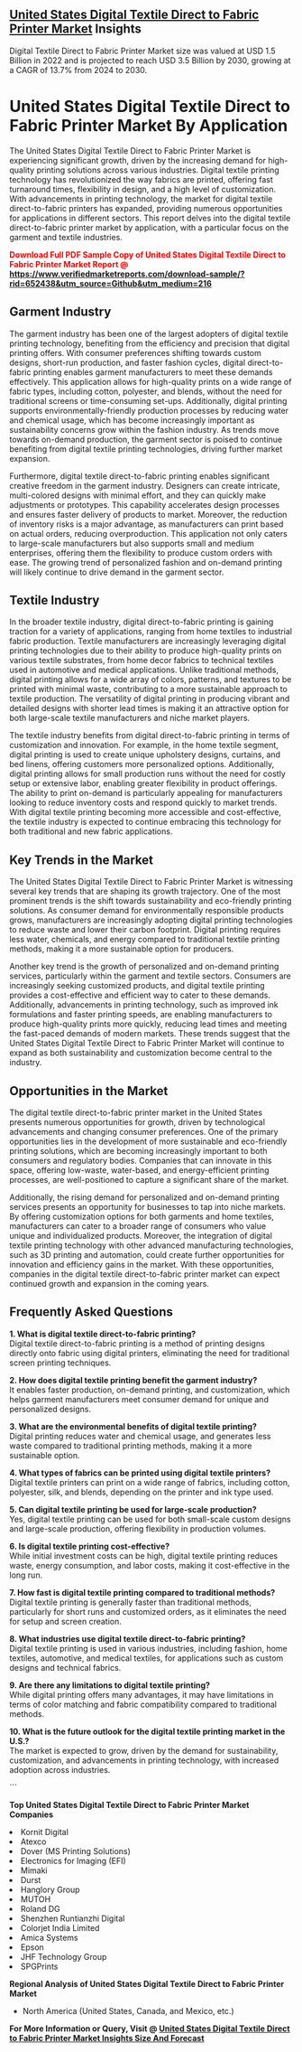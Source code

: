 <h2><a href="https://www.verifiedmarketreports.com/download-sample/?rid=652438&amp;utm_source=Github&amp;utm_medium=216" target="_blank">United States Digital Textile Direct to Fabric Printer Market</a> Insights</h2><p>Digital Textile Direct to Fabric Printer Market size was valued at USD 1.5 Billion in 2022 and is projected to reach USD 3.5 Billion by 2030, growing at a CAGR of 13.7% from 2024 to 2030.</p><p><h1>United States Digital Textile Direct to Fabric Printer Market By Application</h1><p>The United States Digital Textile Direct to Fabric Printer Market is experiencing significant growth, driven by the increasing demand for high-quality printing solutions across various industries. Digital textile printing technology has revolutionized the way fabrics are printed, offering fast turnaround times, flexibility in design, and a high level of customization. With advancements in printing technology, the market for digital textile direct-to-fabric printers has expanded, providing numerous opportunities for applications in different sectors. This report delves into the digital textile direct-to-fabric printer market by application, with a particular focus on the garment and textile industries. <strong><p><span class=""><span style="color: #ff0000;"><strong>Download Full PDF Sample Copy of United States Digital Textile Direct to Fabric Printer Market Report</strong> @ </span><a href="https://www.verifiedmarketreports.com/download-sample/?rid=652438&amp;utm_source=Github&amp;utm_medium=216" target="_blank">https://www.verifiedmarketreports.com/download-sample/?rid=652438&amp;utm_source=Github&amp;utm_medium=216</a></span></p></strong></p><h2>Garment Industry</h2><p>The garment industry has been one of the largest adopters of digital textile printing technology, benefiting from the efficiency and precision that digital printing offers. With consumer preferences shifting towards custom designs, short-run production, and faster fashion cycles, digital direct-to-fabric printing enables garment manufacturers to meet these demands effectively. This application allows for high-quality prints on a wide range of fabric types, including cotton, polyester, and blends, without the need for traditional screens or time-consuming set-ups. Additionally, digital printing supports environmentally-friendly production processes by reducing water and chemical usage, which has become increasingly important as sustainability concerns grow within the fashion industry. As trends move towards on-demand production, the garment sector is poised to continue benefiting from digital textile printing technologies, driving further market expansion.</p><p>Furthermore, digital textile direct-to-fabric printing enables significant creative freedom in the garment industry. Designers can create intricate, multi-colored designs with minimal effort, and they can quickly make adjustments or prototypes. This capability accelerates design processes and ensures faster delivery of products to market. Moreover, the reduction of inventory risks is a major advantage, as manufacturers can print based on actual orders, reducing overproduction. This application not only caters to large-scale manufacturers but also supports small and medium enterprises, offering them the flexibility to produce custom orders with ease. The growing trend of personalized fashion and on-demand printing will likely continue to drive demand in the garment sector.</p><h2>Textile Industry</h2><p>In the broader textile industry, digital direct-to-fabric printing is gaining traction for a variety of applications, ranging from home textiles to industrial fabric production. Textile manufacturers are increasingly leveraging digital printing technologies due to their ability to produce high-quality prints on various textile substrates, from home decor fabrics to technical textiles used in automotive and medical applications. Unlike traditional methods, digital printing allows for a wide array of colors, patterns, and textures to be printed with minimal waste, contributing to a more sustainable approach to textile production. The versatility of digital printing in producing vibrant and detailed designs with shorter lead times is making it an attractive option for both large-scale textile manufacturers and niche market players.</p><p>The textile industry benefits from digital direct-to-fabric printing in terms of customization and innovation. For example, in the home textile segment, digital printing is used to create unique upholstery designs, curtains, and bed linens, offering customers more personalized options. Additionally, digital printing allows for small production runs without the need for costly setup or extensive labor, enabling greater flexibility in product offerings. The ability to print on-demand is particularly appealing for manufacturers looking to reduce inventory costs and respond quickly to market trends. With digital textile printing becoming more accessible and cost-effective, the textile industry is expected to continue embracing this technology for both traditional and new fabric applications.</p><h2>Key Trends in the Market</h2><p>The United States Digital Textile Direct to Fabric Printer Market is witnessing several key trends that are shaping its growth trajectory. One of the most prominent trends is the shift towards sustainability and eco-friendly printing solutions. As consumer demand for environmentally responsible products grows, manufacturers are increasingly adopting digital printing technologies to reduce waste and lower their carbon footprint. Digital printing requires less water, chemicals, and energy compared to traditional textile printing methods, making it a more sustainable option for producers.</p><p>Another key trend is the growth of personalized and on-demand printing services, particularly within the garment and textile sectors. Consumers are increasingly seeking customized products, and digital textile printing provides a cost-effective and efficient way to cater to these demands. Additionally, advancements in printing technology, such as improved ink formulations and faster printing speeds, are enabling manufacturers to produce high-quality prints more quickly, reducing lead times and meeting the fast-paced demands of modern markets. These trends suggest that the United States Digital Textile Direct to Fabric Printer Market will continue to expand as both sustainability and customization become central to the industry.</p><h2>Opportunities in the Market</h2><p>The digital textile direct-to-fabric printer market in the United States presents numerous opportunities for growth, driven by technological advancements and changing consumer preferences. One of the primary opportunities lies in the development of more sustainable and eco-friendly printing solutions, which are becoming increasingly important to both consumers and regulatory bodies. Companies that can innovate in this space, offering low-waste, water-based, and energy-efficient printing processes, are well-positioned to capture a significant share of the market.</p><p>Additionally, the rising demand for personalized and on-demand printing services presents an opportunity for businesses to tap into niche markets. By offering customization options for both garments and home textiles, manufacturers can cater to a broader range of consumers who value unique and individualized products. Moreover, the integration of digital textile printing technology with other advanced manufacturing technologies, such as 3D printing and automation, could create further opportunities for innovation and efficiency gains in the market. With these opportunities, companies in the digital textile direct-to-fabric printer market can expect continued growth and expansion in the coming years.</p><h2>Frequently Asked Questions</h2><p><strong>1. What is digital textile direct-to-fabric printing?</strong><br>Digital textile direct-to-fabric printing is a method of printing designs directly onto fabric using digital printers, eliminating the need for traditional screen printing techniques.</p><p><strong>2. How does digital textile printing benefit the garment industry?</strong><br>It enables faster production, on-demand printing, and customization, which helps garment manufacturers meet consumer demand for unique and personalized designs.</p><p><strong>3. What are the environmental benefits of digital textile printing?</strong><br>Digital printing reduces water and chemical usage, and generates less waste compared to traditional printing methods, making it a more sustainable option.</p><p><strong>4. What types of fabrics can be printed using digital textile printers?</strong><br>Digital textile printers can print on a wide range of fabrics, including cotton, polyester, silk, and blends, depending on the printer and ink type used.</p><p><strong>5. Can digital textile printing be used for large-scale production?</strong><br>Yes, digital textile printing can be used for both small-scale custom designs and large-scale production, offering flexibility in production volumes.</p><p><strong>6. Is digital textile printing cost-effective?</strong><br>While initial investment costs can be high, digital textile printing reduces waste, energy consumption, and labor costs, making it cost-effective in the long run.</p><p><strong>7. How fast is digital textile printing compared to traditional methods?</strong><br>Digital textile printing is generally faster than traditional methods, particularly for short runs and customized orders, as it eliminates the need for setup and screen creation.</p><p><strong>8. What industries use digital textile direct-to-fabric printing?</strong><br>Digital textile printing is used in various industries, including fashion, home textiles, automotive, and medical textiles, for applications such as custom designs and technical fabrics.</p><p><strong>9. Are there any limitations to digital textile printing?</strong><br>While digital printing offers many advantages, it may have limitations in terms of color matching and fabric compatibility compared to traditional methods.</p><p><strong>10. What is the future outlook for the digital textile printing market in the U.S.?</strong><br>The market is expected to grow, driven by the demand for sustainability, customization, and advancements in printing technology, with increased adoption across industries.</p>```</p><p><strong>Top United States Digital Textile Direct to Fabric Printer Market Companies</strong></p><div data-test-id=""><p><li>Kornit Digital</li><li> Atexco</li><li> Dover (MS Printing Solutions)</li><li> Electronics for Imaging (EFI)</li><li> Mimaki</li><li> Durst</li><li> Hanglory Group</li><li> MUTOH</li><li> Roland DG</li><li> Shenzhen Runtianzhi Digital</li><li> Colorjet India Limited</li><li> Amica Systems</li><li> Epson</li><li> JHF Technology Group</li><li> SPGPrints</li></p><div><strong>Regional Analysis of&nbsp;United States Digital Textile Direct to Fabric Printer Market</strong></div><ul><li dir="ltr"><p dir="ltr">North America&nbsp;(United States, Canada, and Mexico, etc.)</p></li></ul><p><strong>For More Information or Query, Visit @&nbsp;</strong><strong><a href="https://www.verifiedmarketreports.com/product/digital-textile-direct-to-fabric-printer-market/?utm_source=Github&amp;utm_medium=216" target="_blank">United States Digital Textile Direct to Fabric Printer Market Insights Size And Forecast</a></strong></p></div>
